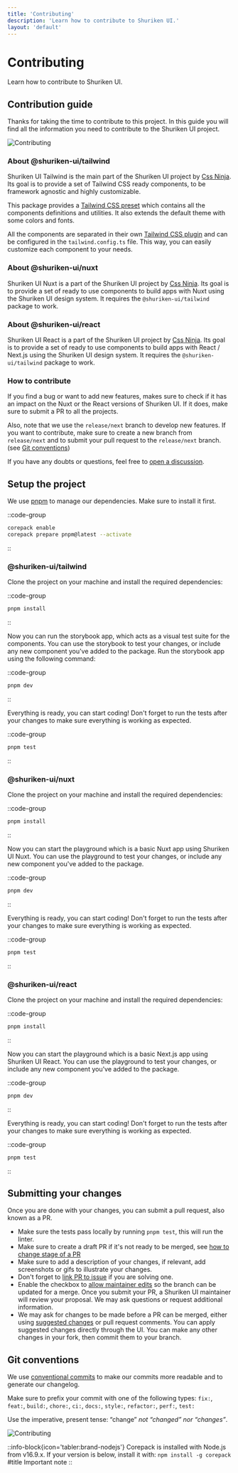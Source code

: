 ```yaml
---
title: 'Contributing'
description: 'Learn how to contribute to Shuriken UI.'
layout: 'default'
---
```


# Contributing

Learn how to contribute to Shuriken UI.

## Contribution guide

Thanks for taking the time to contribute to this project. In this guide you will find all the information you need to contribute to the Shuriken UI project.

![Contributing](/img/content/guide/contributing-tailwind.png)

### About @shuriken-ui/tailwind

Shuriken UI Tailwind is the main part of the Shuriken UI project by [Css Ninja](https://github.com/cssninjaStudio). Its goal is to provide a set of Tailwind CSS ready components, to be framework agnostic and highly customizable.

This package provides a [Tailwind CSS preset](https://tailwindcss.com/docs/presets) which contains all the components definitions and utilities. It also extends the default theme with some colors and fonts.

All the components are separated in their own [Tailwind CSS plugin](https://tailwindcss.com/docs/plugins) and can be configured in the `tailwind.config.ts` file. This way, you can easily customize each component to your needs.

### About @shuriken-ui/nuxt

Shuriken UI Nuxt is a part of the Shuriken UI project by [Css Ninja](https://github.com/cssninjaStudio). Its goal is to provide a set of ready to use components to build apps with Nuxt using the Shuriken UI design system. It requires the `@shuriken-ui/tailwind` package to work.

### About @shuriken-ui/react

Shuriken UI React is a part of the Shuriken UI project by [Css Ninja](https://github.com/cssninjaStudio). Its goal is to provide a set of ready to use components to build apps with React / Next.js using the Shuriken UI design system. It requires the `@shuriken-ui/tailwind` package to work.

### How to contribute

If you find a bug or want to add new features, makes sure to check if it has an impact on the Nuxt or the React versions of Shuriken UI. If it does, make sure to submit a PR to all the projects.

Also, note that we use the `release/next` branch to develop new features. If you want to contribute, make sure to create a new branch from `release/next` and to submit your pull request to the `release/next` branch. (see [Git conventions](#git-conventions))

If you have any doubts or questions, feel free to [open a discussion](https://github.com/shuriken-ui/tailwind/discussions).


## Setup the project

We use [pnpm](https://pnpm.io/) to manage our dependencies. Make sure to install it first.

::code-group

```bash [Terminal]
corepack enable
corepack prepare pnpm@latest --activate
```

::

### @shuriken-ui/tailwind

Clone the project on your machine and install the required dependencies:

::code-group

```bash [Terminal]
pnpm install
```

::

Now you can run the storybook app, which acts as a visual test suite for the components. You can use the storybook to test your changes, or include any new component you've added to the package. Run the storybook app using the following command:


::code-group

```bash [Terminal]
pnpm dev
```

::

Everything is ready, you can start coding! Don't forget to run the tests after your changes to make sure everything is working as expected.

::code-group

```bash [Terminal]
pnpm test
```

::

### @shuriken-ui/nuxt

Clone the project on your machine and install the required dependencies:

::code-group

```bash [Terminal]
pnpm install
```

::

Now you can start the playground which is a basic Nuxt app using Shuriken UI Nuxt. You can use the playground to test your changes, or include any new component you've added to the package.


::code-group

```bash [Terminal]
pnpm dev
```

::


Everything is ready, you can start coding! Don't forget to run the tests after your changes to make sure everything is working as expected.

::code-group

```bash [Terminal]
pnpm test
```

::

### @shuriken-ui/react

Clone the project on your machine and install the required dependencies:

::code-group

```bash [Terminal]
pnpm install
```

::

Now you can start the playground which is a basic Next.js app using Shuriken UI React. You can use the playground to test your changes, or include any new component you've added to the package.


::code-group

```bash [Terminal]
pnpm dev
```

::


Everything is ready, you can start coding! Don't forget to run the tests after your changes to make sure everything is working as expected.

::code-group

```bash [Terminal]
pnpm test
```

::

## Submitting your changes

Once you are done with your changes, you can submit a pull request, also known as a PR.

- Make sure the tests pass locally by running `pnpm test`, this will run the linter.
- Make sure to create a draft PR if it's not ready to be merged, see [how to change stage of a PR](https://docs.github.com/en/pull-requests/collaborating-with-pull-requests/proposing-changes-to-your-work-with-pull-requests/changing-the-stage-of-a-pull-request)
- Make sure to add a description of your changes, if relevant, add screenshots or gifs to illustrate your changes.
- Don't forget to [link PR to issue](https://docs.github.com/en/issues/tracking-your-work-with-issues/linking-a-pull-request-to-an-issue) if you are solving one.
- Enable the checkbox to [allow maintainer edits](https://docs.github.com/en/github/collaborating-with-issues-and-pull-requests/allowing-changes-to-a-pull-request-branch-created-from-a-fork) so the branch can be updated for a merge. Once you submit your PR, a Shuriken UI maintainer will review your proposal. We may ask questions or request additional information.
- We may ask for changes to be made before a PR can be merged, either using [suggested changes](https://docs.github.com/en/pull-requests/collaborating-with-pull-requests/reviewing-changes-in-pull-requests/incorporating-feedback-in-your-pull-request) or pull request comments. You can apply suggested changes directly through the UI. You can make any other changes in your fork, then commit them to your branch.

## Git conventions

We use [conventional commits](https://www.conventionalcommits.org/en/v1.0.0/) to make our commits more readable and to generate our changelog.

Make sure to prefix your commit with one of the following types:
`fix:`, `feat:`, `build:`, `chore:`, `ci:`, `docs:`, `style:`, `refactor:`, `perf:`, `test:`

Use the imperative, present tense: “change” _not “changed” nor “changes”_.

![Contributing](/img/content/guide/contributing-git.png)

::info-block{icon='tabler:brand-nodejs'}
  Corepack is installed with Node.js from v16.9.x. If your version is below, install it with: `npm install -g corepack`
  #title
  Important note
::